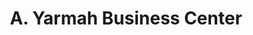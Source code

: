 ---
title: "A. Yarmah Business Center"
url: /monrovia/a-yarmah-business-center/
shop: Lebensmittel
---